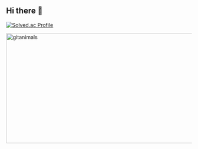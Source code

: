 ## Hi there 👋

[![Solved.ac Profile](http://mazassumnida.wtf/api/v2/generate_badge?boj=yunda0331)](https://solved.ac/yunda0331)


  <a href="https://www.gitanimals.org/">
      <img
        src="https://render.gitanimals.org/guilds/717922061158579216/draw"
        width="600"
        height="300"
        alt="gitanimals"
      />
    </a>
